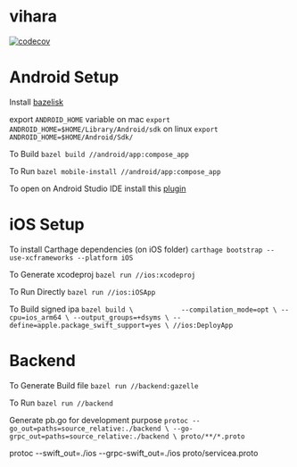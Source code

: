# vihara
[![codecov](https://codecov.io/gh/herlianzhang/vihara/graph/badge.svg?token=DM5R8PWQQV)](https://codecov.io/gh/herlianzhang/vihara)

# Android Setup

Install [bazelisk](https://github.com/bazelbuild/bazelisk)

export `ANDROID_HOME` variable
on mac `export ANDROID_HOME=$HOME/Library/Android/sdk`
on linux `export ANDROID_HOME=$HOME/Android/Sdk/`

To Build
`bazel build //android/app:compose_app`

To Run
`bazel mobile-install //android/app:compose_app`

To open on Android Studio IDE
install this [plugin](https://plugins.jetbrains.com/plugin/9185-bazel-for-android-studio)

# iOS Setup
To install Carthage dependencies (on iOS folder)
`carthage bootstrap --use-xcframeworks --platform iOS`

To Generate xcodeproj
`bazel run //ios:xcodeproj`

To Run Directly
`bazel run //ios:iOSApp`

To Build signed ipa
`bazel build \           
  --compilation_mode=opt \
  --cpu=ios_arm64 \
  --output_groups=+dsyms \
  --define=apple.package_swift_support=yes \
  //ios:DeployApp`

# Backend

To Generate Build file
`bazel run //backend:gazelle`

To Run
`bazel run //backend`

Generate pb.go for development purpose
`protoc --go_out=paths=source_relative:./backend \
    --go-grpc_out=paths=source_relative:./backend \
    proto/**/*.proto`

protoc --swift_out=./ios --grpc-swift_out=./ios proto/servicea.proto